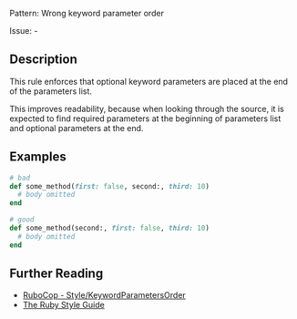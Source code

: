 Pattern: Wrong keyword parameter order

Issue: -

## Description

This rule enforces that optional keyword parameters are placed at the
end of the parameters list.

This improves readability, because when looking through the source,
it is expected to find required parameters at the beginning of parameters list
and optional parameters at the end.

## Examples

```ruby
# bad
def some_method(first: false, second:, third: 10)
  # body omitted
end

# good
def some_method(second:, first: false, third: 10)
  # body omitted
end
```

## Further Reading

* [RuboCop - Style/KeywordParametersOrder](https://docs.rubocop.org/rubocop/cops_style.html#stylekeywordparametersorder)
* [The Ruby Style Guide](https://rubystyle.guide#keyword-parameters-order)